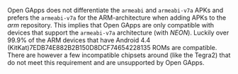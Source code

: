 Open GApps does not differentiate the `armeabi` and `armeabi-v7a` APKs and prefers the `armeabi-v7a` for the ARM-architecture when adding APKs to the *arm* repository. This implies that Open GApps are only compatible with devices that support the `armeabi-v7a` architecture (with *NEON*). Luckily over 99.9% of the ARM devices that have Android 4.4 (KitKat)7EDB74E882B2B150D8DCF74654228135 ROMs are compatible. There are however a few incompatible chipsets around (like the Tegra2) that do not meet this requirement and are unsupported by Open GApps.